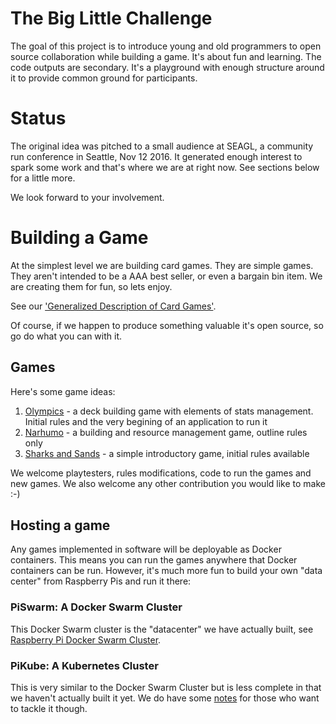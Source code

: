 # The Big Little Challenge

The goal of this project is to introduce young and old programmers to
open source collaboration while building a game. It's about fun and
learning. The code outputs are secondary. It's a playground with
enough structure around it to provide common ground for participants.

# Status

The original idea was pitched to a small audience at SEAGL, a community run conference
in Seattle, Nov 12 2016. It generated enough interest to spark some work and that's 
where we are at right now. See sections below for a little more.

We look forward to your involvement.


# Building a Game

At the simplest level we are building card games. They are simple
games. They aren't intended to be a AAA best seller, or even a bargain
bin item. We are creating them for fun, so lets enjoy. 

See our ['Generalized Description of Card Games'](../../wiki/Card-Game-Treatise).

Of course, if we happen to produce something valuable it's open
source, so go do what you can with it.

## Games

Here's some game ideas:

1. [Olympics](docs/olympics/intro.md) - a deck building game with elements of stats management. Initial rules and the very begining of an application to run it
2. [Narhumo](../../wiki/Narhumo-Rules) - a building and resource management game, outline rules only
3. [Sharks and Sands](../../wiki/Hen-Game::Sharks-and-Sands) - a simple introductory game, initial rules available
	
We welcome playtesters, rules modifications, code to run the games and new games. We also welcome any other contribution you would like to make :-)

## Hosting a game

Any games implemented in software will be deployable as Docker containers. This means you can run the games
anywhere that Docker containers can be run. However, it's much more
fun to build your own "data center" from Raspberry Pis and run it there:

### PiSwarm: A Docker Swarm Cluster

This Docker Swarm cluster is the "datacenter" we have actually built, see [Raspberry Pi
Docker Swarm Cluster](docs/pi/piswarm.md).

### PiKube: A Kubernetes Cluster

This is very similar to the Docker Swarm Cluster but is less complete in that we haven't actually built it yet. We do have some [notes](docs/pi/pikube.md) for those who want to tackle it though.
